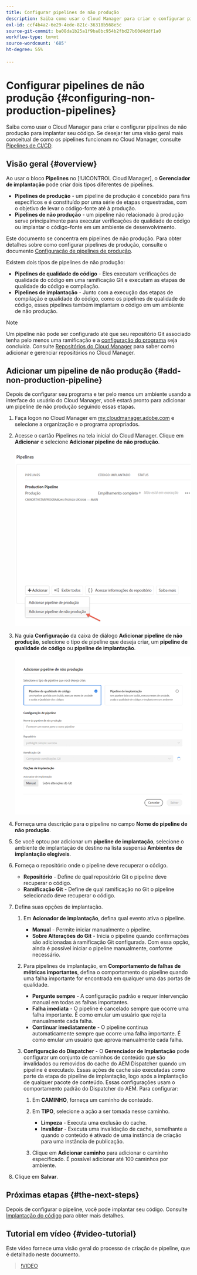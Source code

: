 ```yaml
---
title: Configurar pipelines de não produção
description: Saiba como usar o Cloud Manager para criar e configurar pipelines de não produção para implantar seu código.
exl-id: ccf4b4a2-6e29-4ede-821c-36318b568e5c
source-git-commit: ba08da1b25a1f9ba8bc954b2fbd27b60d4ddf1a0
workflow-type: tm+mt
source-wordcount: '685'
ht-degree: 55%

---
```


# Configurar pipelines de não produção {#configuring-non-production-pipelines}

Saiba como usar o Cloud Manager para criar e configurar pipelines de não produção para implantar seu código. Se desejar ter uma visão geral mais conceitual de como os pipelines funcionam no Cloud Manager, consulte [Pipelines de CI/CD](/help/overview/ci-cd-pipelines.md).

## Visão geral {#overview}

Ao usar o bloco **Pipelines** no [!UICONTROL Cloud Manager], o **Gerenciador de implantação** pode criar dois tipos diferentes de pipelines.

* **Pipelines de produção** - um pipeline de produção é concebido para fins específicos e é constituído por uma série de etapas orquestradas, com o objetivo de levar o código-fonte até à produção.
* **Pipelines de não produção** - um pipeline não relacionado à produção serve principalmente para executar verificações de qualidade de código ou implantar o código-fonte em um ambiente de desenvolvimento.

Este documento se concentra em pipelines de não produção. Para obter detalhes sobre como configurar pipelines de produção, consulte o documento [Configuração de pipelines de produção](/help/using/production-pipelines.md).

Existem dois tipos de pipelines de não produção:

* **Pipelines de qualidade do código** - Eles executam verificações de qualidade do código em uma ramificação Git e executam as etapas de qualidade do código e compilação.
* **Pipelines de implantação** - Junto com a execução das etapas de compilação e qualidade do código, como os pipelines de qualidade do código, esses pipelines também implantam o código em um ambiente de não produção.

>[!NOTE]
>
>Um pipeline não pode ser configurado até que seu repositório Git associado tenha pelo menos uma ramificação e a [configuração do programa](/help/getting-started/program-setup.md) seja concluída. Consulte [Repositórios do Cloud Manager](/help/managing-code/managing-repositories.md) para saber como adicionar e gerenciar repositórios no Cloud Manager.

## Adicionar um pipeline de não produção {#add-non-production-pipeline}

Depois de configurar seu programa e ter pelo menos um ambiente usando a interface do usuário do Cloud Manager, você estará pronto para adicionar um pipeline de não produção seguindo essas etapas.

1. Faça logon no Cloud Manager em [my.cloudmanager.adobe.com](https://my.cloudmanager.adobe.com) e selecione a organização e o programa apropriados.

1. Acesse o cartão Pipelines na tela inicial do Cloud Manager. Clique em **Adicionar** e selecione **Adicionar pipeline de não produção**.

   ![Adicionar pipeline de não produção](/help/assets/configure-pipelines/nonprod-pipeline-add1.png)

1. Na guia **Configuração** da caixa de diálogo **Adicionar pipeline de não produção**, selecione o tipo de pipeline que deseja criar, um **pipeline de qualidade de código** ou **pipeline de implantação**.

   ![Escolha o tipo de pipeline](/help/assets/configure-pipelines/add-non-production-pipeline.png)

1. Forneça uma descrição para o pipeline no campo **Nome do pipeline de não produção**.

1. Se você optou por adicionar um **pipeline de implantação**, selecione o ambiente de implantação de destino na lista suspensa **Ambientes de implantação elegíveis**.

1. Forneça o repositório onde o pipeline deve recuperar o código.

   * **Repositório** - Define de qual repositório Git o pipeline deve recuperar o código.
   * **Ramificação Git** - Define de qual ramificação no Git o pipeline selecionado deve recuperar o código.

1. Defina suas opções de implantação.

   1. Em **Acionador de implantação**, defina qual evento ativa o pipeline.

      * **Manual** - Permite iniciar manualmente o pipeline.
      * **Sobre Alterações do Git** - Inicia o pipeline quando confirmações são adicionadas à ramificação Git configurada. Com essa opção, ainda é possível iniciar o pipeline manualmente, conforme necessário.

   1. Para pipelines de implantação, em **Comportamento de falhas de métricas importantes**, defina o comportamento do pipeline quando uma falha importante for encontrada em qualquer uma das portas de qualidade.

      * **Pergunte sempre** - A configuração padrão e requer intervenção manual em todas as falhas importantes.
      * **Falha imediata** - O pipeline é cancelado sempre que ocorre uma falha importante. É como emular um usuário que rejeita manualmente cada falha.
      * **Continuar imediatamente** - O pipeline continua automaticamente sempre que ocorre uma falha importante. É como emular um usuário que aprova manualmente cada falha.

   1. **Configuração do Dispatcher** - O **Gerenciador de Implantação** pode configurar um conjunto de caminhos de conteúdo que são invalidados ou removidos do cache do AEM Dispatcher quando um pipeline é executado. Essas ações de cache são executadas como parte da etapa do pipeline de implantação, logo após a implantação de qualquer pacote de conteúdo. Essas configurações usam o comportamento padrão do Dispatcher do AEM. Para configurar:

      1. Em **CAMINHO**, forneça um caminho de conteúdo.
      1. Em **TIPO**, selecione a ação a ser tomada nesse caminho.

         * **Limpeza** - Executa uma exclusão do cache.
         * **Invalidar** - Executa uma invalidação de cache, semelhante a quando o conteúdo é ativado de uma instância de criação para uma instância de publicação.

      1. Clique em **Adicionar caminho** para adicionar o caminho especificado. É possível adicionar até 100 caminhos por ambiente.

1. Clique em **Salvar**.

## Próximas etapas {#the-next-steps}

Depois de configurar o pipeline, você pode implantar seu código. Consulte [Implantação do código](/help/using/code-deployment.md) para obter mais detalhes.

## Tutorial em vídeo {#video-tutorial}

Este vídeo fornece uma visão geral do processo de criação de pipeline, que é detalhado neste documento.

>[!VIDEO](https://video.tv.adobe.com/v/26316/)
